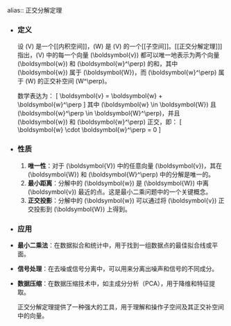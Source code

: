 alias:: 正交分解定理

- ### 定义
  设 \(V\) 是一个[[内积空间]]，\(W\) 是 \(V\) 的一个[[子空间]]。[[正交分解定理]]]指出，\(V\) 中的每一个向量 \(\boldsymbol{v}\) 都可以唯一地表示为两个向量 \(\boldsymbol{w}\) 和 \(\boldsymbol{w}^\perp\) 的和，其中 \(\boldsymbol{w}\) 属于 \(\boldsymbol{W}\)，而 \(\boldsymbol{w}^\perp\) 属于 \(W\) 的正交补空间 \(W^\perp\)。
  
  数学表达为：
  \[ \boldsymbol{v} = \boldsymbol{w} + \boldsymbol{w}^\perp \]
  其中 \(\boldsymbol{w} \in \boldsymbol{W}\) 且 \(\boldsymbol{w}^\perp \in \boldsymbol{W}^\perp\)，并且 \(\boldsymbol{w}\) 和 \(\boldsymbol{w}^\perp\) 正交，即：
  \[ \boldsymbol{w} \cdot \boldsymbol{w}^\perp = 0 \]
- ### 性质
  1. **唯一性**：对于 \(\boldsymbol{V}\) 中的任意向量 \(\boldsymbol{v}\)，其在 \(\boldsymbol{W}\) 和 \(\boldsymbol{W}^\perp\) 中的分解是唯一的。
  2. **最小距离**：分解中的 \(\boldsymbol{w}\) 是 \(\boldsymbol{W}\) 中离 \(\boldsymbol{v}\) 最近的点。这是最小二乘问题中的一个关键概念。
  3. **正交投影**：分解中的 \(\boldsymbol{w}\) 可以通过将 \(\boldsymbol{v}\) 正交投影到 \(\boldsymbol{W}\) 上得到。
- ### 应用
- **最小二乘法**：在数据拟合和统计中，用于找到一组数据点的最佳拟合线或平面。
- **信号处理**：在去噪或信号分离中，可以用来分离出噪声和信号的不同成分。
- **数据压缩**：在数据压缩技术中，如主成分分析（PCA），用于降维和特征提取。
  
  正交分解定理提供了一种强大的工具，用于理解和操作子空间及其正交补空间中的向量。